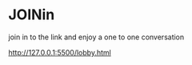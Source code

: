 # JOINin

join in to the link and enjoy a one to one 
conversation

http://127.0.0.1:5500/lobby.html
